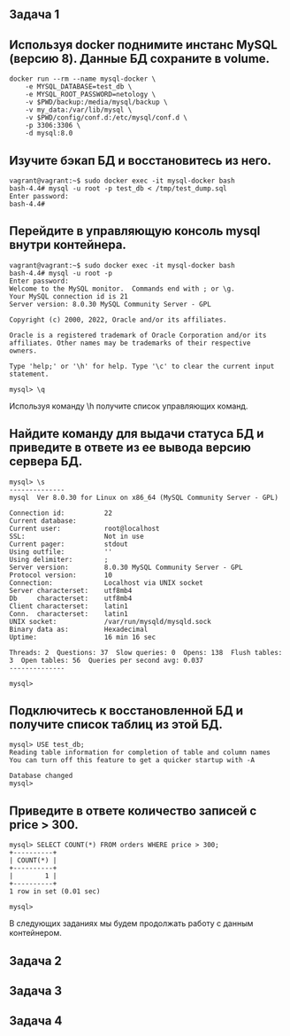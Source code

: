 ## Задача 1


Используя docker поднимите инстанс MySQL (версию 8). Данные БД сохраните в volume.
---
```
docker run --rm --name mysql-docker \
    -e MYSQL_DATABASE=test_db \
    -e MYSQL_ROOT_PASSWORD=netology \
    -v $PWD/backup:/media/mysql/backup \
    -v my_data:/var/lib/mysql \
    -v $PWD/config/conf.d:/etc/mysql/conf.d \
    -p 3306:3306 \
    -d mysql:8.0
```
	
Изучите бэкап БД и восстановитесь из него.
---
```
vagrant@vagrant:~$ sudo docker exec -it mysql-docker bash
bash-4.4# mysql -u root -p test_db < /tmp/test_dump.sql
Enter password:
bash-4.4#
```

Перейдите в управляющую консоль mysql внутри контейнера.
---

```
vagrant@vagrant:~$ sudo docker exec -it mysql-docker bash
bash-4.4# mysql -u root -p
Enter password:
Welcome to the MySQL monitor.  Commands end with ; or \g.
Your MySQL connection id is 21
Server version: 8.0.30 MySQL Community Server - GPL

Copyright (c) 2000, 2022, Oracle and/or its affiliates.

Oracle is a registered trademark of Oracle Corporation and/or its
affiliates. Other names may be trademarks of their respective
owners.

Type 'help;' or '\h' for help. Type '\c' to clear the current input statement.

mysql> \q
```

Используя команду \h получите список управляющих команд.

Найдите команду для выдачи статуса БД и приведите в ответе из ее вывода версию сервера БД.
---
```
mysql> \s
--------------
mysql  Ver 8.0.30 for Linux on x86_64 (MySQL Community Server - GPL)

Connection id:          22
Current database:
Current user:           root@localhost
SSL:                    Not in use
Current pager:          stdout
Using outfile:          ''
Using delimiter:        ;
Server version:         8.0.30 MySQL Community Server - GPL
Protocol version:       10
Connection:             Localhost via UNIX socket
Server characterset:    utf8mb4
Db     characterset:    utf8mb4
Client characterset:    latin1
Conn.  characterset:    latin1
UNIX socket:            /var/run/mysqld/mysqld.sock
Binary data as:         Hexadecimal
Uptime:                 16 min 16 sec

Threads: 2  Questions: 37  Slow queries: 0  Opens: 138  Flush tables: 3  Open tables: 56  Queries per second avg: 0.037
--------------

mysql>

```

Подключитесь к восстановленной БД и получите список таблиц из этой БД.
---

```
mysql> USE test_db;
Reading table information for completion of table and column names
You can turn off this feature to get a quicker startup with -A

Database changed
mysql>
```

Приведите в ответе количество записей с price > 300.
---

```
mysql> SELECT COUNT(*) FROM orders WHERE price > 300;
+----------+
| COUNT(*) |
+----------+
|        1 |
+----------+
1 row in set (0.01 sec)

mysql>
```

В следующих заданиях мы будем продолжать работу с данным контейнером.


## Задача 2








## Задача 3









## Задача 4 
